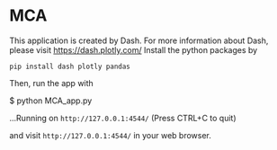 # MCA

This application is created by Dash. For more information about Dash, please visit https://dash.plotly.com/
Install the python packages by

`pip install dash plotly pandas`

Then, run the app with

$ python MCA_app.py

...Running on `http://127.0.0.1:4544/` (Press CTRL+C to quit)

and visit `http://127.0.0.1:4544/` in your web browser.


